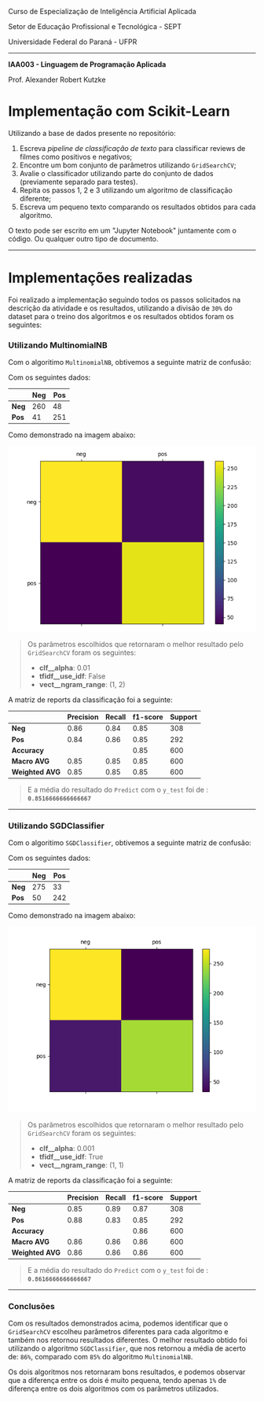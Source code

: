 Curso de Especialização de Inteligência Artificial Aplicada

Setor de Educação Profissional e Tecnológica - SEPT

Universidade Federal do Paraná - UFPR

---

**IAA003 - Linguagem de Programação Aplicada**

Prof. Alexander Robert Kutzke

# Implementação com Scikit-Learn

Utilizando a base de dados presente no repositório:

1. Escreva *pipeline de classificação de texto* para classificar reviews de filmes como positivos e negativos;
2. Encontre um bom conjunto de parâmetros utilizando `GridSearchCV`;
3. Avalie o classificador utilizando parte do conjunto de dados (previamente separado para testes).
4. Repita os passos 1, 2 e 3 utilizando um algoritmo de classificação diferente;
5. Escreva um pequeno texto comparando os resultados obtidos para cada algoritmo.

O texto pode ser escrito em um "Jupyter Notebook" juntamente com o código. Ou qualquer outro tipo de documento.

---

# Implementações realizadas

Foi realizado a implementação seguindo todos os passos solicitados na descrição da atividade e os resultados, utilizando a divisão de ``30%`` do dataset para o treino dos algoritmos e os resultados obtidos foram os seguintes:

### Utilizando MultinomialNB

Com o algoritimo ``MultinomialNB``, obtivemos a seguinte matriz de confusão:

Com os seguintes dados:

|         | Neg  | Pos  |
|---------|------|------|
| **Neg** | 260  | 48   |
| **Pos** | 41   | 251  |

Como demonstrado na imagem abaixo:

![multinomial](https://raw.githubusercontent.com/theusFalconde/sklearn-assignment/master/img/MultinomialNB.png "Matriz de confusão do algoritmo MultinomialNB")

> Os parâmetros escolhidos que retornaram o melhor resultado pelo ``GridSearchCV`` foram os seguintes:
> 
> * **clf__alpha**: 0.01
> * **tfidf__use_idf**: False
> * **vect__ngram_range**: (1, 2)

A matriz de reports da classificação foi a seguinte:

|                  | Precision  | Recall  | f1-score  | Support  |
|------------------|------------|---------|-----------|----------|
| **Neg**          | 0.86       | 0.84    | 0.85      | 308      |
| **Pos**          | 0.84       | 0.86    | 0.85      | 292      |
| **Accuracy**     |            |         | 0.85      | 600      |
| **Macro AVG**    | 0.85       | 0.85    | 0.85      | 600      |
| **Weighted AVG** | 0.85       | 0.85    | 0.85      | 600      |

> E a média do resultado do ``Predict`` com o ``y_test`` foi de  : **``0.8516666666666667``**

---

### Utilizando SGDClassifier

Com o algoritimo ``SGDClassifier``, obtivemos a seguinte matriz de confusão:

Com os seguintes dados:

|         | Neg  | Pos  |
|---------|------|------|
| **Neg** | 275  | 33   |
| **Pos** | 50   | 242  |

Como demonstrado na imagem abaixo:

![sgd](https://raw.githubusercontent.com/theusFalconde/sklearn-assignment/master/img/SGDClassifier.png "Matriz de confusão do algoritmo SGDClassifier")

> Os parâmetros escolhidos que retornaram o melhor resultado pelo ``GridSearchCV`` foram os seguintes:
> 
> * **clf__alpha**: 0.001
> * **tfidf__use_idf**: True
> * **vect__ngram_range**: (1, 1)

A matriz de reports da classificação foi a seguinte:

|                  | Precision  | Recall  | f1-score  | Support  |
|------------------|------------|---------|-----------|----------|
| **Neg**          | 0.85       | 0.89    | 0.87      | 308      |
| **Pos**          | 0.88       | 0.83    | 0.85      | 292      |
| **Accuracy**     |            |         | 0.86      | 600      |
| **Macro AVG**    | 0.86       | 0.86    | 0.86      | 600      |
| **Weighted AVG** | 0.86       | 0.86    | 0.86      | 600      |

> E a média do resultado do ``Predict`` com o ``y_test`` foi de  : **``0.8616666666666667``**

---

### Conclusões

Com os resultados demonstrados acima, podemos identificar que o ``GridSearchCV`` escolheu parâmetros diferentes para cada algoritmo e também nos retornou resultados diferentes. O melhor resultado obtido foi utilizando o algoritmo ``SGDClassifier``, que nos retornou a média de acerto de: ``86%``, comparado com ``85%`` do algoritmo ``MultinomialNB``.

Os dois algoritmos nos retornaram bons resultados, e podemos observar que a diferença entre os dois é muito pequena, tendo apenas ``1%`` de diferença entre os dois algoritmos com os parâmetros utilizados.



















